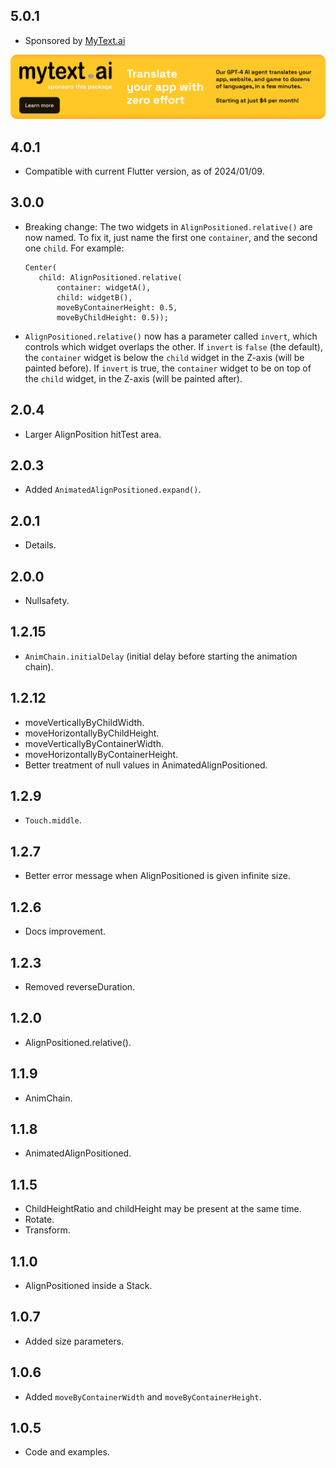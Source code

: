 ## 5.0.1

* Sponsored by [MyText.ai](https://mytext.ai)

[![](./example/SponsoredByMyTextAi.png)](https://mytext.ai)

## 4.0.1 
                 
* Compatible with current Flutter version, as of 2024/01/09. 

## 3.0.0

* Breaking change: The two widgets in `AlignPositioned.relative()` are now named. To fix it, just
  name the first one `container`, and the second one `child`. For example:

  ```
  Center(
     child: AlignPositioned.relative(
         container: widgetA(),
         child: widgetB(),
         moveByContainerHeight: 0.5,
         moveByChildHeight: 0.5));
  ```

* `AlignPositioned.relative()` now has a parameter called `invert`, which controls which widget
  overlaps the other. If `invert` is `false` (the default), the `container` widget is below
  the `child` widget in the Z-axis (will be painted before). If `invert` is true, the `container`
  widget to be on top of the `child` widget, in the Z-axis (will be painted after).

## 2.0.4

* Larger AlignPosition hitTest area.

## 2.0.3

* Added `AnimatedAlignPositioned.expand()`.

## 2.0.1

* Details.

## 2.0.0

* Nullsafety.

## 1.2.15

* `AnimChain.initialDelay` (initial delay before starting the animation chain).

## 1.2.12

* moveVerticallyByChildWidth.
* moveHorizontallyByChildHeight.
* moveVerticallyByContainerWidth.
* moveHorizontallyByContainerHeight.
* Better treatment of null values in AnimatedAlignPositioned.

## 1.2.9

* `Touch.middle`.

## 1.2.7

* Better error message when AlignPositioned is given infinite size.

## 1.2.6

* Docs improvement.

## 1.2.3

* Removed reverseDuration.

## 1.2.0

* AlignPositioned.relative().

## 1.1.9

* AnimChain.

## 1.1.8

* AnimatedAlignPositioned.

## 1.1.5

* ChildHeightRatio and childHeight may be present at the same time.
* Rotate.
* Transform.

## 1.1.0

* AlignPositioned inside a Stack.

## 1.0.7

* Added size parameters.

## 1.0.6

* Added `moveByContainerWidth` and `moveByContainerHeight`.

## 1.0.5

* Code and examples.
